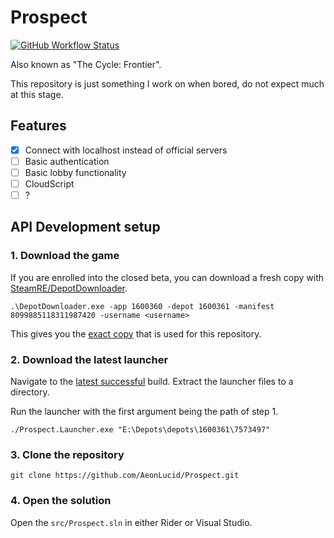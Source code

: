 # Prospect

[![GitHub Workflow Status](https://img.shields.io/github/workflow/status/AeonLucid/Prospect/Build?style=for-the-badge)](https://github.com/AeonLucid/Prospect/actions)

Also known as "The Cycle: Frontier".

This repository is just something I work on when bored, do not expect much at this stage.

## Features

- [x] Connect with localhost instead of official servers
- [ ] Basic authentication
- [ ] Basic lobby functionality
- [ ] CloudScript
- [ ] ?

## API Development setup

### 1. Download the game

If you are enrolled into the closed beta, you can download a fresh copy with [SteamRE/DepotDownloader](https://github.com/SteamRE/DepotDownloader).

```
.\DepotDownloader.exe -app 1600360 -depot 1600361 -manifest 8099885118311987420 -username <username>
```

This gives you the [exact copy](https://steamdb.info/depot/1600361/history/?changeid=M:8099885118311987420) that is used for this repository.

### 2. Download the latest launcher

Navigate to the [latest successful](https://github.com/AeonLucid/Prospect/actions) build. Extract the launcher files to a directory.

Run the launcher with the first argument being the path of step 1.
```
./Prospect.Launcher.exe "E:\Depots\depots\1600361\7573497"
```

### 3. Clone the repository

```
git clone https://github.com/AeonLucid/Prospect.git
```

### 4. Open the solution

Open the `src/Prospect.sln` in either Rider or Visual Studio.
